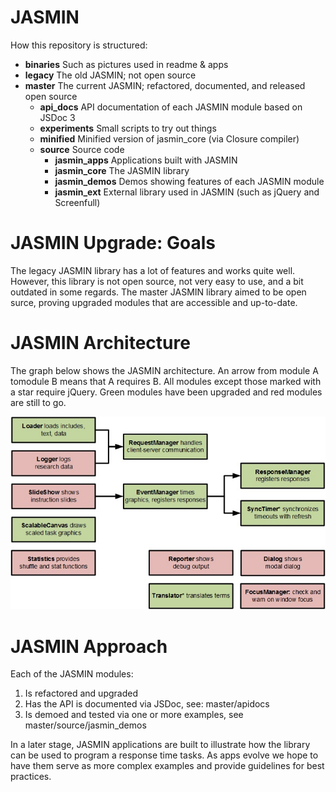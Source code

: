 JASMIN
======

How this repository is structured:
* **binaries** Such as pictures used in readme & apps
* **legacy** The old JASMIN; not open source
* **master** The current JASMIN; refactored, documented, and released open source
  * **api_docs** API documentation of each JASMIN module based on JSDoc 3
  * **experiments** Small scripts to try out things
  * **minified** Minified version of jasmin_core (via Closure compiler)
  * **source** Source code
    * **jasmin_apps** Applications built with JASMIN
    * **jasmin_core** The JASMIN library
    * **jasmin_demos** Demos showing features of each JASMIN module
    * **jasmin_ext** External library used in JASMIN (such as jQuery and Screenfull)


JASMIN Upgrade: Goals
=====================
The legacy JASMIN library has a lot of features and works quite well. However, this library is not open source, not very easy to use, and a bit outdated in some regards. The master JASMIN library aimed to be open surce, proving upgraded modules that are accessible and up-to-date.

JASMIN Architecture
===================
The graph below shows the JASMIN architecture. An arrow from module A tomodule B means that A requires B. All modules except those marked with a star require jQuery. Green modules have been upgraded and red modules are still to go.

![JASMIN Architecture](binaries/images/JASMIN_architecture.jpg)

JASMIN Approach
===============
Each of the JASMIN modules:
1. Is refactored and upgraded
2. Has the API is documented via JSDoc, see: master/apidocs
3. Is demoed and tested via one or more examples, see master/source/jasmin_demos

In a later stage, JASMIN applications are built to illustrate how the library can be used to program a response time tasks. As apps evolve we hope to have them serve as more complex examples and provide guidelines for best practices.
